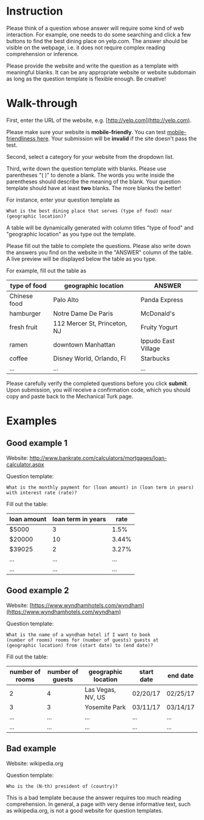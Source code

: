 # Instruction

Please think of a question whose answer will require some kind of web interaction. For example, one needs to do some searching and click a few buttons to find the best dining place on yelp.com. The answer should be visible on the webpage, i.e. it does not require complex reading comprehension or inference. 

Please provide the website and write the question as a template with meaningful blanks. It can be any appropriate website or website subdomain as long as the question template is flexible enough. Be creative! 

# Walk-through

First, enter the URL of the website, e.g. [http://yelp.com](http://yelp.com). 

Please make sure your website is **mobile-friendly**. You can test [mobile-friendliness here](https://search.google.com/search-console/mobile-friendly). 
Your submission will be **invalid** if the site doesn't pass the test.

Second, select a category for your website from the dropdown list.

Third, write down the question template with blanks. Please use parentheses "( )" to denote a blank. The words you write inside the parentheses should describe the meaning of the blank. Your question template should have at least **two** blanks. The more blanks the better! 

For instance, enter your question template as 

```
What is the best dining place that serves (type of food) near (geographic location)?
```

A table will be dynamically generated with column titles "type of food" and "geographic location" as you type out the template. 

Please fill out the table to complete the questions. Please also write down the answers you find on the website in the "ANSWER" column of the table. A live preview will be displayed below the table as you type. 

For example, fill out the table as

| **type of food**  	| **geographic location**           |  **ANSWER** |
|---------------	|--------------------------------------	| ----------------|
| Chinese food  	| Palo Alto                        	| Panda Express   |
| hamburger     	| Notre Dame De Paris                             | McDonald's      |
| fresh fruit     	| 112 Mercer St, Princeton, NJ          | Fruity Yogurt   | 
| ramen             | downtown Manhattan                    | Ippudo East Village |
| coffee        	| Disney World, Orlando, Fl             | Starbucks |
| ...      	| ...                              	| ... |

Please carefully verify the completed questions before you click **submit**. Upon submission, you will receive a confirmation code, which you should copy and paste back to the Mechanical Turk page.

# Examples

## Good example 1

Website: http://www.bankrate.com/calculators/mortgages/loan-calculator.aspx

Question template:
```
What is the monthly payment for (loan amount) in (loan term in years) with interest rate (rate)?
```

Fill out the table:

| loan amount 	| loan term in years 	| rate 	|
|-----------------	|------------------	|---------------------	|
| $5000               	| 3                	| 1.5%   	|
| $20000               	| 10                	| 3.44%       	|
| $39025              	| 2                	| 3.27%       	|
| ...              	| ...                	| ...       	|
| ...              	| ...                	| ...       	|

## Good example 2

Website: [https://www.wyndhamhotels.com/wyndham](https://www.wyndhamhotels.com/wyndham)

Question template:
```
What is the name of a wyndham hotel if I want to book 
(number of rooms) rooms for (number of guests) guests at 
(geographic location) from (start date) to (end date)?
```

Fill out the table: 

| number of rooms 	| number of guests 	| geographic location 	| start date 	| end date 	|
|-----------------	|------------------	|---------------------	|------------	|----------	|
| 2               	| 4                	| Las Vegas, NV, US   	| 02/20/17   	| 02/25/17 	|
| 3               	| 3                	| Yosemite Park       	| 03/11/17   	| 03/14/17 	|
| ...              	| ...                	| ...       	| ...   	| ... 	|
| ...              	| ...                	| ...       	| ...   	| ... 	|


## Bad example
Website: wikipedia.org

Question template:
```
Who is the (N-th) president of (country)?
```

This is a bad template because the answer requires too much reading comprehension. In general, a page with very dense informative text, such as wikipedia.org, is not a good website for question templates. 
